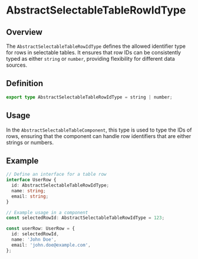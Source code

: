 # AbstractSelectableTableRowIdType

## Overview

The `AbstractSelectableTableRowIdType` defines the allowed identifier type for rows in selectable tables. It ensures that row IDs can be consistently typed as either `string` or `number`, providing flexibility for different data sources.

## Definition

```typescript
export type AbstractSelectableTableRowIdType = string | number;
```

## Usage

In the `AbstractSelectableTableComponent`, this type is used to type the IDs of rows, ensuring that the component can handle row identifiers that are either strings or numbers.

## Example

```typescript
// Define an interface for a table row
interface UserRow {
  id: AbstractSelectableTableRowIdType;
  name: string;
  email: string;
}

// Example usage in a component
const selectedRowId: AbstractSelectableTableRowIdType = 123;

const userRow: UserRow = {
  id: selectedRowId,
  name: 'John Doe',
  email: 'john.doe@example.com',
};
```
